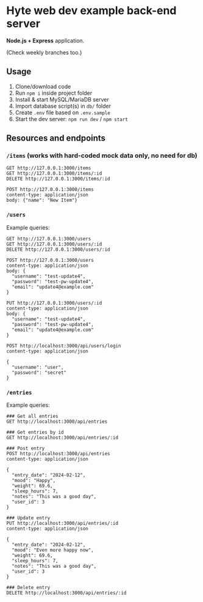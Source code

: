 # Hyte web dev example back-end server

**Node.js + Express** application.

(Check weekly branches too.)

## Usage

1. Clone/download code
2. Run `npm i` inside project folder
3. Install & start MySQL/MariaDB server
4. Import database script(s) in `db/` folder
5. Create `.env` file based on `.env.sample`
6. Start the dev server: `npm run dev` / `npm start`

## Resources and endpoints

### `/items` (works with hard-coded mock data only, no need for db)

```http
GET http://127.0.0.1:3000/items
GET http://127.0.0.1:3000/items/:id
DELETE http://127.0.0.1:3000/items/:id

POST http://127.0.0.1:3000/items
content-type: application/json
body: {"name": "New Item"}
```

### `/users`

Example queries:

```http
GET http://127.0.0.1:3000/users
GET http://127.0.0.1:3000/users/:id
DELETE http://127.0.0.1:3000/users/:id

POST http://127.0.0.1:3000/users
content-type: application/json
body: {
  "username": "test-update4",
  "password": "test-pw-update4",
  "email": "update4@example.com"
}

PUT http://127.0.0.1:3000/users/:id
content-type: application/json
body: {
  "username": "test-update4",
  "password": "test-pw-update4",
  "email": "update4@example.com"
}

POST http://localhost:3000/api/users/login
content-type: application/json

{
  "username": "user",
  "password": "secret"
}

```

### `/entries`

Example queries:

```http
### Get all entries
GET http://localhost:3000/api/entries

### Get entries by id
GET http://localhost:3000/api/entries/:id

### Post entry
POST http://localhost:3000/api/entries
content-type: application/json

{
  "entry_date": "2024-02-12",
  "mood": "Happy",
  "weight": 69.6,
  "sleep_hours": 7,
  "notes": "This was a good day",
  "user_id": 3
}

### Update entry
PUT http://localhost:3000/api/entries/:id
content-type: application/json

{
  "entry_date": "2024-02-12",
  "mood": "Even more happy now",
  "weight": 69.6,
  "sleep_hours": 7,
  "notes": "This was a good day",
  "user_id": 3
}

### Delete entry
DELETE http://localhost:3000/api/entries/:id
```
